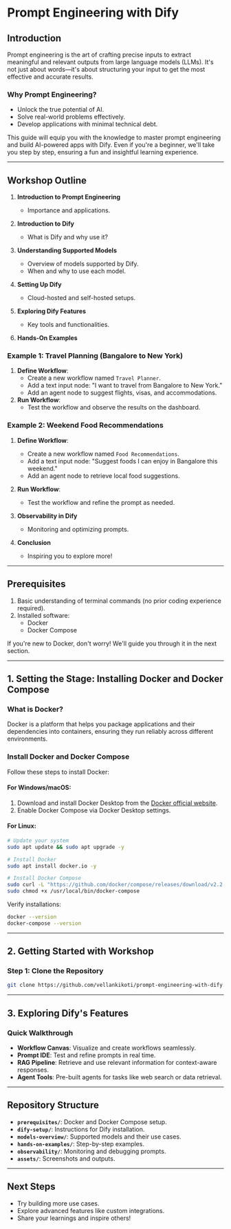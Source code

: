 # Prompt Engineering with Dify

## **Introduction**
Prompt engineering is the art of crafting precise inputs to extract meaningful and relevant outputs from large language models (LLMs). It's not just about words—it's about structuring your input to get the most effective and accurate results.

### **Why Prompt Engineering?**
- Unlock the true potential of AI.
- Solve real-world problems effectively.
- Develop applications with minimal technical debt.

This guide will equip you with the knowledge to master prompt engineering and build AI-powered apps with Dify. Even if you're a beginner, we'll take you step by step, ensuring a fun and insightful learning experience.

---
## Workshop Outline

1. **Introduction to Prompt Engineering**
   - Importance and applications.

2. **Introduction to Dify**
   - What is Dify and why use it?

3. **Understanding Supported Models**
   - Overview of models supported by Dify.
   - When and why to use each model.

4. **Setting Up Dify**
   - Cloud-hosted and self-hosted setups.

5. **Exploring Dify Features**
   - Key tools and functionalities.

6. **Hands-On Examples**
### **Example 1: Travel Planning (Bangalore to New York)**
1. **Define Workflow**:
   - Create a new workflow named `Travel Planner`.
   - Add a text input node: "I want to travel from Bangalore to New York."
   - Add an agent node to suggest flights, visas, and accommodations.
2. **Run Workflow**:
   - Test the workflow and observe the results on the dashboard.

### **Example 2: Weekend Food Recommendations**
1. **Define Workflow**:
   - Create a new workflow named `Food Recommendations`.
   - Add a text input node: "Suggest foods I can enjoy in Bangalore this weekend."
   - Add an agent node to retrieve local food suggestions.
2. **Run Workflow**:
   - Test the workflow and refine the prompt as needed.

7. **Observability in Dify**
   - Monitoring and optimizing prompts.

8. **Conclusion**
   - Inspiring you to explore more!
---

## **Prerequisites**
1. Basic understanding of terminal commands (no prior coding experience required).
2. Installed software:
   - Docker
   - Docker Compose

If you're new to Docker, don't worry! We'll guide you through it in the next section.

---

## **1. Setting the Stage: Installing Docker and Docker Compose**

### **What is Docker?**
Docker is a platform that helps you package applications and their dependencies into containers, ensuring they run reliably across different environments.

### **Install Docker and Docker Compose**
Follow these steps to install Docker:

#### **For Windows/macOS**:
1. Download and install Docker Desktop from the [Docker official website](https://www.docker.com/products/docker-desktop).
2. Enable Docker Compose via Docker Desktop settings.

#### **For Linux**:
```bash
# Update your system
sudo apt update && sudo apt upgrade -y

# Install Docker
sudo apt install docker.io -y

# Install Docker Compose
sudo curl -L "https://github.com/docker/compose/releases/download/v2.2.3/docker-compose-$(uname -s)-$(uname -m)" -o /usr/local/bin/docker-compose
sudo chmod +x /usr/local/bin/docker-compose
```

Verify installations:
```bash
docker --version
docker-compose --version
```

---

## **2. Getting Started with Workshop**

### **Step 1: Clone the Repository**
```bash
git clone https://github.com/vellankikoti/prompt-engineering-with-dify.git

```
---

## **3. Exploring Dify's Features**

### **Quick Walkthrough**
- **Workflow Canvas**: Visualize and create workflows seamlessly.
- **Prompt IDE**: Test and refine prompts in real time.
- **RAG Pipeline**: Retrieve and use relevant information for context-aware responses.
- **Agent Tools**: Pre-built agents for tasks like web search or data retrieval.

---

## Repository Structure

- **`prerequisites/`**: Docker and Docker Compose setup.
- **`dify-setup/`**: Instructions for Dify installation.
- **`models-overview/`**: Supported models and their use cases.
- **`hands-on-examples/`**: Step-by-step examples.
- **`observability/`**: Monitoring and debugging prompts.
- **`assets/`**: Screenshots and outputs.
---
## **Next Steps**
- Try building more use cases.
- Explore advanced features like custom integrations.
- Share your learnings and inspire others!
